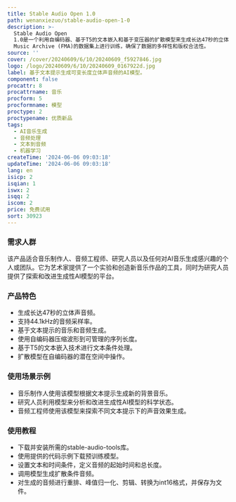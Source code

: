 ```yaml
---
title: Stable Audio Open 1.0
path: wenanxiezuo/stable-audio-open-1-0
description: >-
  Stable Audio Open
  1.0是一个利用自编码器、基于T5的文本嵌入和基于变压器的扩散模型来生成长达47秒的立体声音频的AI模型。它通过文本提示生成音乐和音频，支持研究和实验，以探索生成性AI模型的当前能力。该模型在Freesound和Free
  Music Archive (FMA)的数据集上进行训练，确保了数据的多样性和版权合法性。
source: ''
cover: /cover/20240609/6/10/20240609_f5927846.jpg
logo: /logo/20240609/6/10/20240609_0167922d.jpg
label: 基于文本提示生成可变长度立体声音频的AI模型。
component: false
procattr: 8
procattrname: 音乐
procform: 5
procformname: 模型
proctype: 2
proctypename: 优质新品
tags:
  - AI音乐生成
  - 音频处理
  - 文本到音频
  - 机器学习
createTime: '2024-06-06 09:03:18'
updateTime: '2024-06-06 09:03:18'
lang: en
isicp: 2
isqian: 1
iswx: 2
isqq: 2
iscom: 2
price: 免费试用
sort: 30923
---
```




### 需求人群
该产品适合音乐制作人、音频工程师、研究人员以及任何对AI音乐生成感兴趣的个人或团队。它为艺术家提供了一个实验和创造新音乐作品的工具，同时为研究人员提供了探索和改进生成性AI模型的平台。

### 产品特色
* 生成长达47秒的立体声音频。
* 支持44.1kHz的音频采样率。
* 基于文本提示的音乐和音频生成。
* 使用自编码器压缩波形到可管理的序列长度。
* 基于T5的文本嵌入技术进行文本条件处理。
* 扩散模型在自编码器的潜在空间中操作。

### 使用场景示例
* 音乐制作人使用该模型根据文本提示生成新的背景音乐。
* 研究人员利用模型来分析和改进生成性AI模型的科学状态。
* 音频工程师使用该模型来探索不同文本提示下的声音效果生成。

### 使用教程
* 下载并安装所需的stable-audio-tools库。
* 使用提供的代码示例下载预训练模型。
* 设置文本和时间条件，定义音频的起始时间和总长度。
* 调用模型生成扩散条件音频。
* 对生成的音频进行重排、峰值归一化、剪辑、转换为int16格式，并保存为文件。

  
